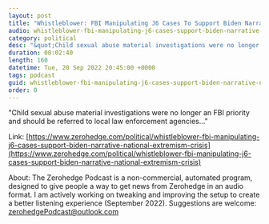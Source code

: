 ```yaml
---
layout: post
title: "Whistleblower: FBI Manipulating J6 Cases To Support Biden Narrative Of National 'Extremism' Crisis"
audio: whistleblower-fbi-manipulating-j6-cases-support-biden-narrative-national-extremism-crisis-0
category: political
desc: "&quot;Child sexual abuse material investigations were no longer an FBI priority and should be referred to local law enforcement agencies...&quot;"
duration: 00:02:40
length: 160
datetime: Tue, 20 Sep 2022 20:45:00 +0000
tags: podcast
guid: whistleblower-fbi-manipulating-j6-cases-support-biden-narrative-national-extremism-crisis-0
order: 0
---
```

&quot;Child sexual abuse material investigations were no longer an FBI priority and should be referred to local law enforcement agencies...&quot;

Link: [https://www.zerohedge.com/political/whistleblower-fbi-manipulating-j6-cases-support-biden-narrative-national-extremism-crisis](https://www.zerohedge.com/political/whistleblower-fbi-manipulating-j6-cases-support-biden-narrative-national-extremism-crisis)

About: The Zerohedge Podcast is a non-commercial, automated program, designed to give people a way to get news from Zerohedge in an audio format.  I am actively working on tweaking and improving the setup to create a better listening experience (September 2022).  Suggestions are welcome: [zerohedgePodcast@outlook.com](mailto:zerohedgePodcast@outlook.com)